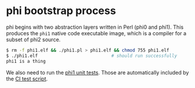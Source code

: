 # phi bootstrap process
phi begins with two abstraction layers written in Perl (phi0 and phi1). This
produces the `phi1` native code executable image, which is a compiler for a
subset of phi2 source.

```bash
$ rm -f phi1.elf && ./phi1.pl > phi1.elf && chmod 755 phi1.elf
$ ./phi1.elf                            # should run successfully
phi1 is a thing
```

We also need to run the [phi1 unit tests](phi1test). Those are automatically
included by the [CI test script](test).
